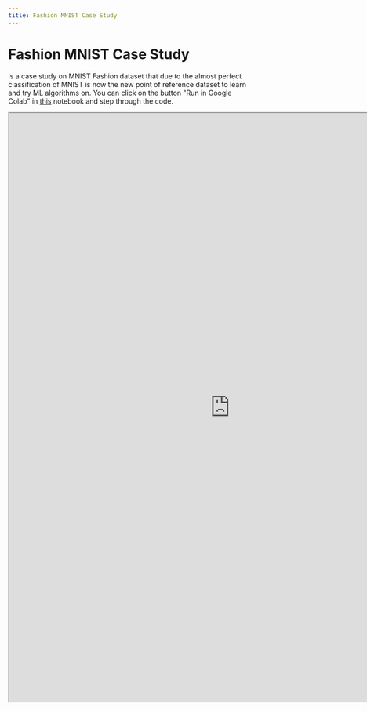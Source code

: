 ```yaml
---
title: Fashion MNIST Case Study
---
```


# Fashion MNIST Case Study

 is a case study on MNIST Fashion dataset that due to the almost perfect classification of MNIST is now the new point of reference dataset to learn and try ML algorithms on. You can click on the button "Run in Google Colab" in [this](https://www.tensorflow.org/tutorials/keras/basic_classification) notebook and step through the code.  

<iframe src="https://nbviewer.jupyter.org/github/tensorflow/docs/blob/master/site/en/tutorials/keras/classification.ipynb" width="900" height="1200"></iframe>


